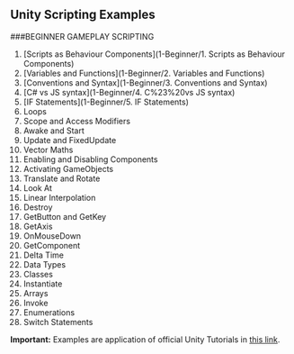 ## Unity Scripting Examples
###BEGINNER GAMEPLAY SCRIPTING

1. [Scripts as Behaviour Components](1-Beginner/1. Scripts as Behaviour Components)
2. [Variables and Functions](1-Beginner/2. Variables and Functions)
3. [Conventions and Syntax](1-Beginner/3. Conventions and Syntax)
4. [C# vs JS syntax](1-Beginner/4. C%23%20vs JS syntax)
5. [IF Statements](1-Beginner/5. IF Statements)
6. Loops
7. Scope and Access Modifiers
8. Awake and Start
9. Update and FixedUpdate
10. Vector Maths
11. Enabling and Disabling Components
12. Activating GameObjects
13. Translate and Rotate
14. Look At
15. Linear Interpolation
16. Destroy
17. GetButton and GetKey
18. GetAxis
19. OnMouseDown
20. GetComponent
21. Delta Time
22. Data Types
23. Classes
24. Instantiate
25. Arrays
26. Invoke
27. Enumerations
28. Switch Statements

**Important:** Examples are application of official Unity Tutorials in [this link](https://unity3d.com/learn/tutorials/topics/scripting).
